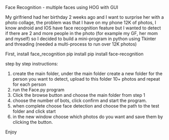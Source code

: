 Face Recognition - multiple faces using HOG with GUI

My girlfriend had her birthday 2 weeks ago and I want to surprise her with a photo collage, the problem was that I have on my phone 12K of photos, I know android and IOS have face recognition feature but I wanted to detect if there are 2 and more people in the photo (for example my GF, her mom and myself) so I decided to build a mini-program in python using Tkinter and threading (needed a multi-process to run over 12K photos)

First, install face_recognition
pip install pip install face-recognition

step by step instructions:

1) create the main folder, under the main folder create a new folder for the person you want to detect, upload to this folder 10+ photos and repeat for each person
2) run the Face.py program
3) Click the browse button and choose the main folder from step 1
4) choose the number of bots, click confirm and start the program.
5) when complete choose face detection and choose the path to the test folder and click start
6) in the new window choose which photos do you want and save them by clicking the button.


Enjoy

